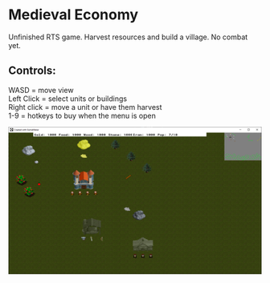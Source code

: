 # Medieval Economy

Unfinished RTS game. Harvest resources and build a village. No combat yet.

Controls:  
-------------------------  
WASD = move view  
Left Click = select units or buildings  
Right click = move a unit or have them harvest  
1-9 = hotkeys to buy when the menu is open  

![Screenshot](https://github.com/timeblade0/medieval_economy/blob/main/screenshot2.png)
